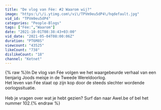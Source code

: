 ```yaml
---
title: "De vlog van Fée: #2 Waarom wij?"
image: "https:\/\/i.ytimg.com\/vi\/TPVm9eu5dP4\/hqdefault.jpg"
vid_id: "TPVm9eu5dP4"
categories: "People-Blogs"
tags: ["Fée:","Waarom"]
date: "2021-10-01T08:38:43+03:00"
vid_date: "2021-05-04T08:00:06Z"
duration: "PT6M8S"
viewcount: "43525"
likeCount: "738"
dislikeCount: "18"
channel: "Ketnet"
---
```

{% raw %}In De vlog van Fée volgen we het waargebeurde verhaal van een tienjarig Joods meisje in de Tweede Wereldoorlog. <br />Het leven van Fée staat op zijn kop door de steeds slechter wordende oorlogssituatie.<br /><br />Heb je vragen over wat je hebt gezien? Surf dan naar Awel.be of bel het nummer 102.{% endraw %}
